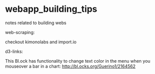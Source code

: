 webapp_building_tips
====================

notes related to building webs

web-scraping:

checkout kimonolabs and import.io

d3-links:

This Bl.ock has functionality to change text color in the menu when you mouseover a bar in a chart:
http://bl.ocks.org/Guerino1/2164562

